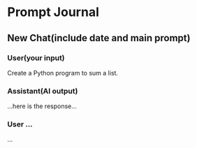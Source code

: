 # Prompt Journal

## New Chat(include date and main prompt)

### User(your input)

Create a Python program to sum a list.

### Assistant(AI output)

...here is the response...

### User ...
...
